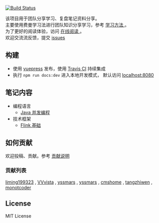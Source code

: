 [![Build Status](https://travis-ci.org/GourdErwa/review-notes.svg?branch=master)](https://travis-ci.org/GourdErwa/review-notes)

该项目用于团队分享学习、复盘笔记资料分享。   
主要使用费曼学习法进行团队知识分享学习，参考 [学习方法 ](/about/学习方法.md)。  
为了更好的阅读体验，访问 [在线阅读 ](http://review-notes.top/)。     
欢迎交流流反馈，提交 [issues]([issues](https://github.com/GourdErwa/review-notes/issues))

## 构建  
- 使用 [vuepress](https://vuepress.vuejs.org/) 发布，使用 [Travis CI](https://travis-ci.org/GourdErwa/review-notes-dev) 持续集成 
- 执行 `npm run docs:dev` 进入本地开发模式， 默认访问 [localhost:8080](http://localhost:8080/ )

## 笔记内容
- 编程语言 
    * [Java 并发编程 ](/language/java-concurrency/)
- 技术框架
    * [Flink 基础 ](/framework/flink-basis/)
    
## 如何贡献
欢迎投稿、贡献。参考 [贡献说明](https://github.com/GourdErwa/review-notes-dev)

### 贡献列表
[liming199323](https://github.com/liming199323) ,
[VVvista](https://github.com/VVvista) , 
[yssmars](https://github.com/yssmars) , 
[yssmars](https://github.com/yssmars) , 
[cmshome](https://github.com/cmshome) , 
[tangzhiwen](https://github.com/tangzhiwen) , 
[monotcoder](https://github.com/monotcoder)

## License
MIT License
